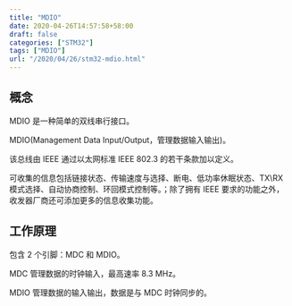 ```yaml
---
title: "MDIO"
date: 2020-04-26T14:57:58+58:00
draft: false
categories: ["STM32"]
tags: ["MDIO"]
url: "/2020/04/26/stm32-mdio.html"
---
```


## 概念

MDIO 是一种简单的双线串行接口。

MDIO(Management Data Input/Output，管理数据输入输出)。

该总线由 IEEE 通过以太网标准 IEEE 802.3 的若干条款加以定义。

可收集的信息包括链接状态、传输速度与选择、断电、低功率休眠状态、TX\RX 模式选择、自动协商控制、环回模式控制等。；除了拥有 IEEE 要求的功能之外，收发器厂商还可添加更多的信息收集功能。



## 工作原理

包含 2 个引脚：MDC 和 MDIO。

MDC 管理数据的时钟输入，最高速率 8.3 MHz。

MDIO 管理数据的输入输出，数据是与 MDC 时钟同步的。